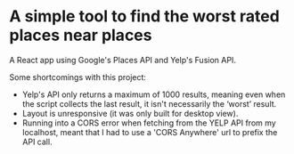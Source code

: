 # A simple tool to find the worst rated places near places

A React app using Google's Places API and Yelp's Fusion API.

Some shortcomings with this project:
  * Yelp's API only returns a maximum of 1000 results, meaning even when the script collects the last result, it isn't necessarily the ‘worst’ result.
  * Layout is unresponsive (it was only built for desktop view).
  * Running into a CORS error when fetching from the YELP API from my localhost, meant that I had to use a 'CORS Anywhere' url to prefix the API call.
